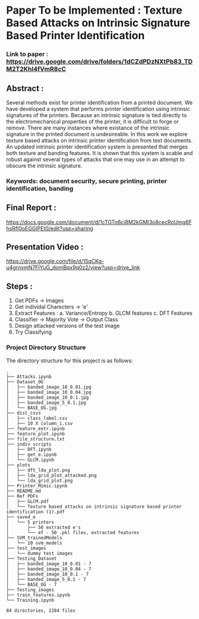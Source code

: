 # Paper To be Implemented : Texture Based Attacks on Intrinsic Signature Based Printer Identification

### Link to paper : https://drive.google.com/drive/folders/1dCZdPDzNXtPb83_TDM2T2Khl4fVmR8cC

## Abstract : 
Several methods exist for printer identification from a printed document. We have developed a system that performs printer identification using intrinsic signatures of the printers. Because an intrinsic signature is tied directly to the electromechanical properties of the printer, it is difficult to forge or remove. There are many instances where existance of the intrinsic signature in the printed document is undesireable. In this work we explore texture based attacks on intrinsic printer identification from text documents. An updated intrinsic printer identification system is presented that merges both texture and banding features. It is shown that this system is scable and robust against several types of attacks that one may use in an attempt to obscure the intrinsic
signature.

### Keywords: document security, secure printing, printer identification, banding

## Final Report : 

https://docs.google.com/document/d/1cTGTo6ci8M2kGMI3o8cecRoUmg6FhsRfl0oEGGIPEt0/edit?usp=sharing

## Presentation Video :

https://drive.google.com/file/d/15qCKg-u4grnvmN7FIYuG_domBqx9q0z2/view?usp=drive_link

## Steps : 

1. Get PDFs -> Images
2. Get individal Charecters -> 'e'  
3. Extract Features :
	a. Variance/Entropy
	b. GLCM features
	c. DFT Features
4. Classifier -> Majority Vote -> Output Class
5. Design attacked versions of the test image
6. Try Classifying

### Project Directory Structure

The directory structure for this project is as follows:

```
.
├── Attacks.ipynb
├── Dataset_OG
│   ├── banded_image_10_0.01.jpg
│   ├── banded_image_10_0.04.jpg
│   ├── banded_image_10_0.1.jpg
│   ├── banded_image_5_0.1.jpg
│   └── BASE_OG.jpg
├── dist_csvs
│   ├── class_label.csv
│   ├── 10 X column_i.csv
├── feature_extr.ipynb
├── feature_plot.ipynb
├── file_structure.txt
├── indiv scripts
│   ├── DFT.ipynb
│   ├── get_e.ipynb
│   └── GLCM.ipynb
├── plots
│   ├── dft_lda_plot.png
│   ├── lda_grid_plot_attacked.png
│   └── lda_grid_plot.png
├── Printer_Mimic.ipynb
├── README.md
├── Ref PDFs
│   ├── GLCM.pdf
│   └── Texture based attacks on intrinsic signature based printer identification (1).pdf
├── saved_e
│   └── 5 printers
│       ├── 50 extracted e's
│       └── ef - 50 .pkl files, extracted features
├── SVM_trainedModels
│   └── 10 svm_models
├── test_images
│   └── dummy test images
├── Testing_Dataset
│   ├── banded_image_10_0.01 - 7
│   ├── banded_image_10_0.04 - 7
│   ├── banded_image_10_0.1 - 7
│   ├── banded_image_5_0.1 - 7
│   └── BASE_OG - 7
├── Testing_images
├── train_features.ipynb
└── Training.ipynb

84 directories, 2284 files
```

